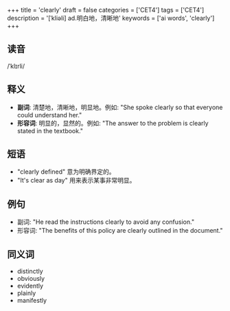 +++
title = 'clearly'
draft = false
categories = ['CET4']
tags = ['CET4']
description = '[ˈkliəli] ad.明白地，清晰地'
keywords = ['ai words', 'clearly']
+++

## 读音
/ˈklɪrli/

## 释义
- **副词**: 清楚地，清晰地，明显地。例如: "She spoke clearly so that everyone could understand her."
- **形容词**: 明显的，显然的。例如: "The answer to the problem is clearly stated in the textbook."

## 短语
- "clearly defined" 意为明确界定的。
- "It's clear as day" 用来表示某事非常明显。

## 例句
- 副词: "He read the instructions clearly to avoid any confusion."
- 形容词: "The benefits of this policy are clearly outlined in the document."

## 同义词
- distinctly
- obviously
- evidently
- plainly
- manifestly
